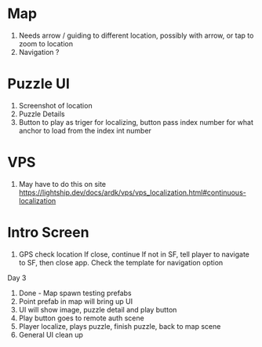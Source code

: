 
# Map 
1. Needs arrow / guiding to different location, possibly with arrow, or tap to zoom to location
2. Navigation ?

# Puzzle UI
1. Screenshot of location
2. Puzzle Details
3. Button to play as triger for localizing, button pass index number for what anchor to load from the index int number

# VPS
1. May have to do this on site
    https://lightship.dev/docs/ardk/vps/vps_localization.html#continuous-localization

# Intro Screen
1. GPS check location
    If close, continue
    If not in SF, tell player to navigate to SF, then close app. 
    Check the template for navigation option


Day 3
1. Done - Map spawn testing prefabs
2. Point prefab in map will bring up UI 
3. UI will show image, puzzle detail and play button
4. Play button goes to remote auth scene
5. Player localize, plays puzzle, finish puzzle, back to map scene
6. General UI clean up